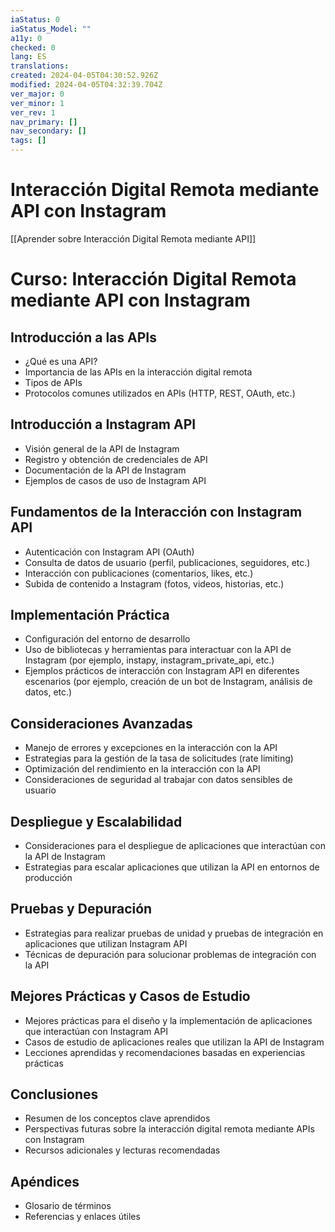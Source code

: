 ```yaml
---
iaStatus: 0
iaStatus_Model: ""
a11y: 0
checked: 0
lang: ES
translations: 
created: 2024-04-05T04:30:52.926Z
modified: 2024-04-05T04:32:39.704Z
ver_major: 0
ver_minor: 1
ver_rev: 1
nav_primary: []
nav_secondary: []
tags: []
---
```

# Interacción Digital Remota mediante API con Instagram

[[Aprender sobre Interacción Digital Remota mediante API]]

# Curso: Interacción Digital Remota mediante API con Instagram

## Introducción a las APIs
- ¿Qué es una API?
- Importancia de las APIs en la interacción digital remota
- Tipos de APIs
- Protocolos comunes utilizados en APIs (HTTP, REST, OAuth, etc.)

## Introducción a Instagram API
- Visión general de la API de Instagram
- Registro y obtención de credenciales de API
- Documentación de la API de Instagram
- Ejemplos de casos de uso de Instagram API

## Fundamentos de la Interacción con Instagram API
- Autenticación con Instagram API (OAuth)
- Consulta de datos de usuario (perfil, publicaciones, seguidores, etc.)
- Interacción con publicaciones (comentarios, likes, etc.)
- Subida de contenido a Instagram (fotos, videos, historias, etc.)

## Implementación Práctica
- Configuración del entorno de desarrollo
- Uso de bibliotecas y herramientas para interactuar con la API de Instagram (por ejemplo, instapy, instagram_private_api, etc.)
- Ejemplos prácticos de interacción con Instagram API en diferentes escenarios (por ejemplo, creación de un bot de Instagram, análisis de datos, etc.)

## Consideraciones Avanzadas
- Manejo de errores y excepciones en la interacción con la API
- Estrategias para la gestión de la tasa de solicitudes (rate limiting)
- Optimización del rendimiento en la interacción con la API
- Consideraciones de seguridad al trabajar con datos sensibles de usuario

## Despliegue y Escalabilidad
- Consideraciones para el despliegue de aplicaciones que interactúan con la API de Instagram
- Estrategias para escalar aplicaciones que utilizan la API en entornos de producción

## Pruebas y Depuración
- Estrategias para realizar pruebas de unidad y pruebas de integración en aplicaciones que utilizan Instagram API
- Técnicas de depuración para solucionar problemas de integración con la API

## Mejores Prácticas y Casos de Estudio
- Mejores prácticas para el diseño y la implementación de aplicaciones que interactúan con Instagram API
- Casos de estudio de aplicaciones reales que utilizan la API de Instagram
- Lecciones aprendidas y recomendaciones basadas en experiencias prácticas

## Conclusiones
- Resumen de los conceptos clave aprendidos
- Perspectivas futuras sobre la interacción digital remota mediante APIs con Instagram
- Recursos adicionales y lecturas recomendadas

## Apéndices
- Glosario de términos
- Referencias y enlaces útiles
